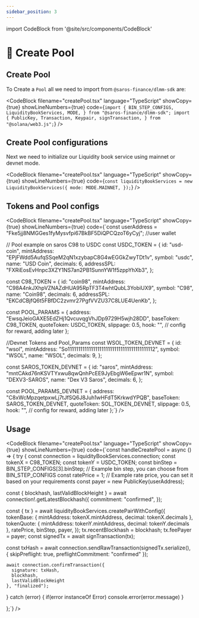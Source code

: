 ```yaml
---
sidebar_position: 3
---
```


import CodeBlock from '@site/src/components/CodeBlock'

# 💱 Create Pool

## Create Pool

To Create a `Pool` all we need to import from `@saros-finance/dlmm-sdk` are:

<CodeBlock
filename="createPool.tsx"
language="TypeScript"
showCopy={true}
showLineNumbers={true} code={`import {
  BIN_STEP_CONFIGS,
  LiquidityBookServices,
  MODE,
} from "@saros-finance/dlmm-sdk";
import {
  PublicKey,
  Transaction,
  Keypair,
  signTransaction,
} from "@solana/web3.js";`} />

## Create Pool configurations

Next we need to initialize our Liquidity book service using mainnet or devnet mode.

<CodeBlock
filename="createPool.tsx"
language="TypeScript"
showCopy={true}
showLineNumbers={true} code={`const liquidityBookServices = new LiquidityBookServices({
  mode: MODE.MAINNET,
});`} />

## Tokens and Pool configs

<CodeBlock
filename="createPool.tsx"
language="TypeScript"
showCopy={true}
showLineNumbers={true} code={`const userAddress = "Fke5jj8NMGGes1fyMysvfpi67BkBF5DiQPCQzoT6yCyj"; //user wallet

// Pool example on saros C98 to USDC
const USDC_TOKEN = {
id: "usd-coin",
mintAddress: "EPjFWdd5AufqSSqeM2qN1xzybapC8G4wEGGkZwyTDt1v",
symbol: "usdc",
name: "USD Coin",
decimals: 6,
addressSPL: "FXRiEosEvHnpc3XZY1NS7an2PB1SunnYW1f5zppYhXb3",
};

const C98_TOKEN = {
id: "coin98",
mintAddress: "C98A4nkJXhpVZNAZdHUA95RpTF3T4whtQubL3YobiUX9",
symbol: "C98",
name: "Coin98",
decimals: 6,
addressSPL: "EKCdCBjfQ6t5FBfDC2zvmr27PgfVVZU37C8LUE4UenKb",
};

const POOL_PARAMS = {
address: "EwsqJeioGAXE5EdZHj1QvcuvqgVhJDp9729H5wjh28DD",
baseToken: C98_TOKEN,
quoteToken: USDC_TOKEN,
slippage: 0.5,
hook: "", // config for reward, adding later
};

//Devnet Tokens and Pool_Params
const WSOL_TOKEN_DEVNET = {
id: "wsol",
mintAddress: "So11111111111111111111111111111111111111112",
symbol: "WSOL",
name: "WSOL",
decimals: 9,
};

const SAROS_TOKEN_DEVNET = {
id: "saros",
mintAddress: "mntCAkd76nKSVTYxwu8qwQnhPcEE9JyEbgW6eEpwr1N",
symbol: "DEXV3-SAROS",
name: "Dex V3 Saros",
decimals: 6,
};

const POOL_PARAMS_DEVNET = {
address: "C8xWcMpzqetpxwLj7tJfSQ6J8Juh1wHFdT5KrkwdYPQB",
baseToken: SAROS_TOKEN_DEVNET,
quoteToken: SOL_TOKEN_DEVNET,
slippage: 0.5,
hook: "", // config for reward, adding later
};`} />

## Usage

<CodeBlock
filename="createPool.tsx"
language="TypeScript"
showCopy={true}
showLineNumbers={true} code={`const handleCreatePool = async () => {
try {
const connection = liquidityBookServices.connection;
const tokenX = C98_TOKEN;
const tokenY = USDC_TOKEN;
const binStep = BIN_STEP_CONFIGS[3].binStep; // Example bin step, you can choose from BIN_STEP_CONFIGS
const ratePrice = 1; // Example rate price, you can set it based on your requirements
const payer = new PublicKey(userAddress);

const { blockhash, lastValidBlockHeight } =
await connection!.getLatestBlockhash({
commitment: "confirmed",
});

const { tx } = await liquidityBookServices.createPairWithConfig({
tokenBase: {
mintAddress: tokenX.mintAddress,
decimal: tokenX.decimals
},
tokenQuote: {
mintAddress: tokenY.mintAddress,
decimal: tokenY.decimals
},
ratePrice,
binStep,
payer,
});
tx.recentBlockhash = blockhash;
tx.feePayer = payer;
const signedTx = await signTransaction(tx);

const txHash = await connection.sendRawTransaction(signedTx.serialize(), {
skipPreflight: true,
preflightCommitment: "confirmed"
});

    await connection.confirmTransaction({
      signature: txHash,
      blockhash,
      lastValidBlockHeight
    }, "finalized");

} catch (error) {
if(error instanceOf Error) console.error(error.message)
}

};`} />
